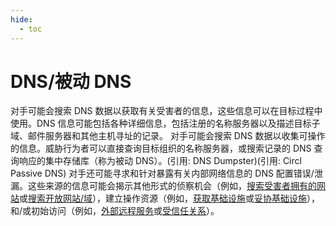 ```yaml
---
hide:
  - toc
---
```


# DNS/被动 DNS

对手可能会搜索 DNS 数据以获取有关受害者的信息，这些信息可以在目标过程中使用。DNS 信息可能包括各种详细信息，包括注册的名称服务器以及描述目标子域、邮件服务器和其他主机寻址的记录。  对手可能会搜索 DNS 数据以收集可操作的信息。威胁行为者可以直接查询目标组织的名称服务器，或搜索记录的 DNS 查询响应的集中存储库（称为被动 DNS）。(引用: DNS Dumpster)(引用: Circl Passive DNS) 对手还可能寻求和针对暴露有关内部网络信息的 DNS 配置错误/泄漏。这些来源的信息可能会揭示其他形式的侦察机会（例如，[搜索受害者拥有的网站](https://attack.mitre.org/techniques/T1594)或[搜索开放网站/域](https://attack.mitre.org/techniques/T1593)），建立操作资源（例如，[获取基础设施](https://attack.mitre.org/techniques/T1583)或[妥协基础设施](https://attack.mitre.org/techniques/T1584)），和/或初始访问（例如，[外部远程服务](https://attack.mitre.org/techniques/T1133)或[受信任关系](https://attack.mitre.org/techniques/T1199)）。
